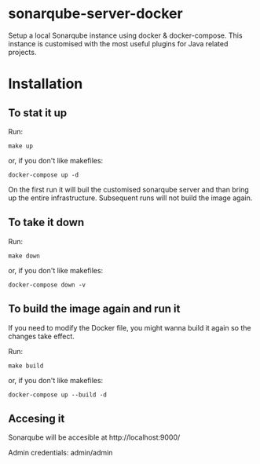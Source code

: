 # sonarqube-server-docker
Setup a local Sonarqube instance using docker &amp; docker-compose. This instance is customised with the most useful plugins for Java related projects.

# Installation

## To stat it up
Run:
```
make up
```
or, if you don't like makefiles:
```
docker-compose up -d
```

On the first run it will buil the customised sonarqube server and than bring up the entire infrastructure. Subsequent runs will not build the image again.

## To take it down
Run:
```
make down
```
or, if you don't like makefiles:
```
docker-compose down -v
```

## To build the image again and run it
If you need to modify the Docker file, you might wanna build it again so the changes take effect.

Run:
```
make build
```
or, if you don't like makefiles:
```
docker-compose up --build -d
```

## Accesing it
Sonarqube will be accesible at http://localhost:9000/

Admin credentials: admin/admin
